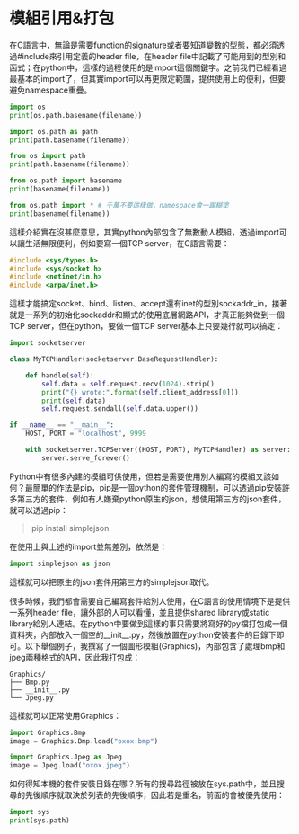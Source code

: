# 模組引用&打包

在C語言中，無論是需要function的signature或者要知道變數的型態，都必須透過\#include來引用定義的header file，在header file中記載了可能用到的型別和函式；在python中，這樣的過程使用的是import這個關鍵字。之前我們已經看過最基本的import了，但其實import可以再更限定範圍，提供使用上的便利，但要避免namespace重疊。

```py
import os
print(os.path.basename(filename))

import os.path as path
print(path.basename(filename))

from os import path
print(path.basename(filename))

from os.path import basename
print(basename(filename))

from os.path import * # 千萬不要這樣做，namespace會一蹋糊塗
print(basename(filename))
```

這樣介紹實在沒甚麼意思，其實python內部包含了無數動人模組，透過import可以讓生活無限便利，例如要寫一個TCP server，在C語言需要：

```c
#include <sys/types.h>
#include <sys/socket.h>
#include <netinet/in.h>
#include <arpa/inet.h>
```

這樣才能搞定socket、bind、listen、accept還有inet的型別sockaddr\_in，接著就是一系列的初始化sockaddr和顯式的使用底層網路API，才真正能夠做到一個TCP server，但在python，要做一個TCP server基本上只要幾行就可以搞定：

```py
import socketserver

class MyTCPHandler(socketserver.BaseRequestHandler):

    def handle(self):
        self.data = self.request.recv(1024).strip()
        print("{} wrote:".format(self.client_address[0]))
        print(self.data)
        self.request.sendall(self.data.upper())

if __name__ == "__main__":
    HOST, PORT = "localhost", 9999

    with socketserver.TCPServer((HOST, PORT), MyTCPHandler) as server:
        server.serve_forever()
```

Python中有很多內建的模組可供使用，但若是需要使用別人編寫的模組又該如何？最簡單的作法是pip，pip是一個python的套件管理機制，可以透過pip安裝許多第三方的套件，例如有人嫌棄python原生的json，想使用第三方的json套件，就可以透過pip：

> pip install simplejson

在使用上與上述的import並無差別，依然是：

```py
import simplejson as json
```

這樣就可以把原生的json套件用第三方的simplejson取代。

很多時候，我們都會需要自己編寫套件給別人使用，在C語言的使用情境下是提供一系列header file，讓外部的人可以看懂，並且提供shared library或static library給別人連結。在python中要做到這樣的事只需要將寫好的py檔打包成一個資料夾，內部放入一個空的\_\_init\_\_.py，然後放置在python安裝套件的目錄下即可。以下舉個例子，我撰寫了一個圖形模組\(Graphics\)，內部包含了處理bmp和jpeg兩種格式的API，因此我打包成：

```
Graphics/
├── Bmp.py
├── __init__.py
└── Jpeg.py
```

這樣就可以正常使用Graphics：

```py
import Graphics.Bmp
image = Graphics.Bmp.load("oxox.bmp")

import Graphics.Jpeg as Jpeg
image = Jpeg.load("oxox.jpeg")
```

如何得知本機的套件安裝目錄在哪？所有的搜尋路徑被放在sys.path中，並且搜尋的先後順序就取決於列表的先後順序，因此若是重名，前面的會被優先使用：

```py
import sys
print(sys.path)
```



